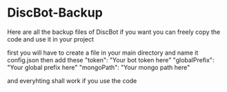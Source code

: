 # DiscBot-Backup
Here are all the backup files of DiscBot
if you want you can freely copy the code and use it in your project

first you will have to create a file in your main directory and name it config.json
then add these
"token": "Your bot token here"
"globalPrefix": "Your global prefix here"
"mongoPath": "Your mongo path here"

and everyhting shall work if you use the code